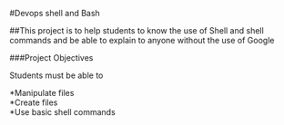 
#Devops shell and Bash                                                                                                                                                                        

 ##This project is to help students to  know the use of Shell and shell commands and be able to explain to anyone without the use of Google   

                                                

 ###Project  Objectives 

                                                                                                                                                                           

Students must be able to                                                                                                                                                                        

*Manipulate files                                                                                                                                                                              
*Create files                                                                                                                                                                                  
*Use basic shell commands 
